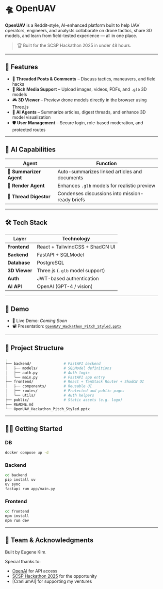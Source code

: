 # 🛸 OpenUAV

**OpenUAV** is a Reddit-style, AI-enhanced platform built to help UAV operators, engineers, and analysts collaborate on drone tactics, share 3D models, and learn from field-tested experience — all in one place.

> 🏆 Built for the SCSP Hackathon 2025 in under 48 hours.

---

## 🚀 Features

- 🧵 **Threaded Posts & Comments** – Discuss tactics, maneuvers, and field hacks
- 📎 **Rich Media Support** – Upload images, videos, PDFs, and `.glb` 3D models
- 🎮 **3D Viewer** – Preview drone models directly in the browser using Three.js
- 🧠 **AI Agents** – Summarize articles, digest threads, and enhance 3D model visualization
- 🛡️ **User Management** – Secure login, role-based moderation, and protected routes

---

## 🧠 AI Capabilities

| Agent                   | Function                                        |
| ----------------------- | ----------------------------------------------- |
| 📄 **Summarizer Agent** | Auto-summarizes linked articles and documents   |
| 🧱 **Render Agent**     | Enhances `.glb` models for realistic preview    |
| 🧠 **Thread Digestor**  | Condenses discussions into mission-ready briefs |

---

## 🛠️ Tech Stack

| Layer         | Technology                      |
| ------------- | ------------------------------- |
| **Frontend**  | React + TailwindCSS + ShadCN UI |
| **Backend**   | FastAPI + SQLModel              |
| **Database**  | PostgreSQL                      |
| **3D Viewer** | Three.js (`.glb` model support) |
| **Auth**      | JWT-based authentication        |
| **AI API**    | OpenAI (GPT-4 / vision)         |

---

## 🧪 Demo

- 🔗 Live Demo: _Coming Soon_
- 📽️ Presentation: [`OpenUAV_Hackathon_Pitch_Styled.pptx`](./OpenUAV_Hackathon_Pitch_Styled.pptx)

---

## 📂 Project Structure

```bash
.
├── backend/               # FastAPI backend
│   ├── models/            # SQLModel definitions
│   ├── auth.py            # Auth logic
│   └── main.py            # FastAPI app entry
├── frontend/              # React + TanStack Router + ShadCN UI
│   ├── components/        # Reusable UI
│   ├── routes/            # Protected and public pages
│   └── utils/             # Auth helpers
├── public/                # Static assets (e.g. logo)
├── README.md
└── OpenUAV_Hackathon_Pitch_Styled.pptx
```

---

## 🧑‍💻 Getting Started

### DB

```bash
docker compose up -d
```

### Backend

```bash
cd backend
pip install uv
uv sync
fastapi run app/main.py
```

### Frontend

```bash
cd frontend
npm install
npm run dev
```

---

## 🤝 Team & Acknowledgments

Built by Eugene Kim.

Special thanks to:

- [OpenAI](https://openai.com/) for API access
- [SCSP Hackathon 2025](https://scsp.ai) for the opportunity
- [CraniumAI] for supporting my ventures
